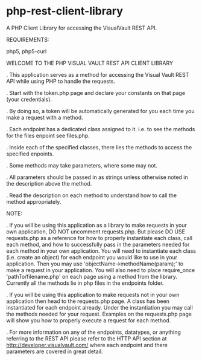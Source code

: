 # php-rest-client-library
A PHP Client Library for accessing the VisualVault REST API. 

REQUIREMENTS:

php5, php5-curl

WELCOME TO THE PHP VISUAL VAULT REST API CLIENT LIBRARY

. This application serves as a method for accessing the Visual Vault REST API while using PHP to handle the requests.

. Start with the token.php page and declare your constants on that page (your credentials). 

. By doing so, a token will be automatically generated for you each time you make a request with a method.

. Each endpoint has a dedicated class assigned to it. i.e. to see the methods for the files enpoint see files.php.

. Inside each of the specified classes, there lies the methods to access the specified enpoints. 

. Some methods may take parameters, where some may not. 

. All parameters should be passed in as strings unless otherwise noted in the description above the method.  

. Read the description on each method to understand how to call the method appropriately.

NOTE:

. If you will be using this application as a library to make requests in your own application, DO NOT uncomment requests.php. But please DO USE requests.php as a reference for how to properly instantiate each class, 
call each method, and how to successfully pass in the parameters needed for each method in your own application. 
You will need to instantiate each class (i.e. create an object) for each endpoint you would like to use in your application. 
Then you may use 'objectName->methodName(param);' to make a request in your application. 
You will also need to place require_once 'pathTo/filename.php' on each page using a method from the library. 
Currently all the methods lie in php files in the endpoints folder.

. If you will be using this application to make requests not in your own application then head to the requests.php page.
A class has been instantiated for each endpoint already. Under the instantiation you may call the methods 
needed for your request. Examples on the requests.php page will show you how to properly execute a request for each method.

. For more information on any of the endpoints, datatypes, or anything referring to the REST API please refer
to the HTTP API section at http://developer.visualvault.com/ where each endpoint and there parameters are
covered in great detail.
